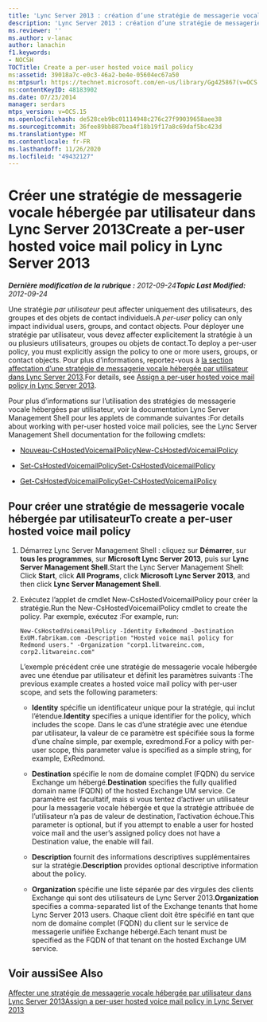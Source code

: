 ```yaml
---
title: 'Lync Server 2013 : création d’une stratégie de messagerie vocale hébergée par utilisateur'
description: 'Lync Server 2013 : création d’une stratégie de messagerie vocale hébergée par utilisateur.'
ms.reviewer: ''
ms.author: v-lanac
author: lanachin
f1.keywords:
- NOCSH
TOCTitle: Create a per-user hosted voice mail policy
ms:assetid: 39018a7c-e0c3-46a2-be4e-05604ec67a50
ms:mtpsurl: https://technet.microsoft.com/en-us/library/Gg425867(v=OCS.15)
ms:contentKeyID: 48183902
ms.date: 07/23/2014
manager: serdars
mtps_version: v=OCS.15
ms.openlocfilehash: de528ceb9bc01114948c276c27f99039658aee38
ms.sourcegitcommit: 36fee89bb887bea4f18b19f17a8c69daf5bc423d
ms.translationtype: MT
ms.contentlocale: fr-FR
ms.lasthandoff: 11/26/2020
ms.locfileid: "49432127"
---
```

# <a name="create-a-per-user-hosted-voice-mail-policy-in-lync-server-2013"></a><span data-ttu-id="68420-103">Créer une stratégie de messagerie vocale hébergée par utilisateur dans Lync Server 2013</span><span class="sxs-lookup"><span data-stu-id="68420-103">Create a per-user hosted voice mail policy in Lync Server 2013</span></span>

<div data-xmlns="http://www.w3.org/1999/xhtml">

<div class="topic" data-xmlns="http://www.w3.org/1999/xhtml" data-msxsl="urn:schemas-microsoft-com:xslt" data-cs="https://msdn.microsoft.com/">

<div data-asp="https://msdn2.microsoft.com/asp">



</div>

<div id="mainSection">

<div id="mainBody"><span data-ttu-id="68420-104">

<span> </span></span><span class="sxs-lookup"><span data-stu-id="68420-104">

<span> </span></span></span>

<span data-ttu-id="68420-105">_**Dernière modification de la rubrique :** 2012-09-24_</span><span class="sxs-lookup"><span data-stu-id="68420-105">_**Topic Last Modified:** 2012-09-24_</span></span>

<span data-ttu-id="68420-106">Une stratégie *par utilisateur* peut affecter uniquement des utilisateurs, des groupes et des objets de contact individuels.</span><span class="sxs-lookup"><span data-stu-id="68420-106">A *per-user* policy can only impact individual users, groups, and contact objects.</span></span> <span data-ttu-id="68420-107">Pour déployer une stratégie par utilisateur, vous devez affecter explicitement la stratégie à un ou plusieurs utilisateurs, groupes ou objets de contact.</span><span class="sxs-lookup"><span data-stu-id="68420-107">To deploy a per-user policy, you must explicitly assign the policy to one or more users, groups, or contact objects.</span></span> <span data-ttu-id="68420-108">Pour plus d’informations, reportez-vous à [la section affectation d’une stratégie de messagerie vocale hébergée par utilisateur dans Lync Server 2013](lync-server-2013-assign-a-per-user-hosted-voice-mail-policy.md).</span><span class="sxs-lookup"><span data-stu-id="68420-108">For details, see [Assign a per-user hosted voice mail policy in Lync Server 2013](lync-server-2013-assign-a-per-user-hosted-voice-mail-policy.md).</span></span>

<span data-ttu-id="68420-109">Pour plus d’informations sur l’utilisation des stratégies de messagerie vocale hébergées par utilisateur, voir la documentation Lync Server Management Shell pour les applets de commande suivantes :</span><span class="sxs-lookup"><span data-stu-id="68420-109">For details about working with per-user hosted voice mail policies, see the Lync Server Management Shell documentation for the following cmdlets:</span></span>

  - [<span data-ttu-id="68420-110">Nouveau-CsHostedVoicemailPolicy</span><span class="sxs-lookup"><span data-stu-id="68420-110">New-CsHostedVoicemailPolicy</span></span>](https://docs.microsoft.com/powershell/module/skype/New-CsHostedVoicemailPolicy)

  - [<span data-ttu-id="68420-111">Set-CsHostedVoicemailPolicy</span><span class="sxs-lookup"><span data-stu-id="68420-111">Set-CsHostedVoicemailPolicy</span></span>](https://docs.microsoft.com/powershell/module/skype/Set-CsHostedVoicemailPolicy)

  - [<span data-ttu-id="68420-112">Get-CsHostedVoicemailPolicy</span><span class="sxs-lookup"><span data-stu-id="68420-112">Get-CsHostedVoicemailPolicy</span></span>](https://docs.microsoft.com/powershell/module/skype/Get-CsHostedVoicemailPolicy)

<div>

## <a name="to-create-a-per-user-hosted-voice-mail-policy"></a><span data-ttu-id="68420-113">Pour créer une stratégie de messagerie vocale hébergée par utilisateur</span><span class="sxs-lookup"><span data-stu-id="68420-113">To create a per-user hosted voice mail policy</span></span>

1.  <span data-ttu-id="68420-114">Démarrez Lync Server Management Shell : cliquez sur **Démarrer**, sur **tous les programmes**, sur **Microsoft Lync Server 2013**, puis sur **Lync Server Management Shell**.</span><span class="sxs-lookup"><span data-stu-id="68420-114">Start the Lync Server Management Shell: Click **Start**, click **All Programs**, click **Microsoft Lync Server 2013**, and then click **Lync Server Management Shell**.</span></span>

2.  <span data-ttu-id="68420-115">Exécutez l’applet de cmdlet New-CsHostedVoicemailPolicy pour créer la stratégie.</span><span class="sxs-lookup"><span data-stu-id="68420-115">Run the New-CsHostedVoicemailPolicy cmdlet to create the policy.</span></span> <span data-ttu-id="68420-116">Par exemple, exécutez :</span><span class="sxs-lookup"><span data-stu-id="68420-116">For example, run:</span></span>
    
        New-CsHostedVoicemailPolicy -Identity ExRedmond -Destination ExUM.fabrikam.com -Description "Hosted voice mail policy for Redmond users." -Organization "corp1.litwareinc.com, corp2.litwareinc.com"
    
    <span data-ttu-id="68420-117">L’exemple précédent crée une stratégie de messagerie vocale hébergée avec une étendue par utilisateur et définit les paramètres suivants :</span><span class="sxs-lookup"><span data-stu-id="68420-117">The previous example creates a hosted voice mail policy with per-user scope, and sets the following parameters:</span></span>
    
      - <span data-ttu-id="68420-118">**Identity** spécifie un identificateur unique pour la stratégie, qui inclut l’étendue.</span><span class="sxs-lookup"><span data-stu-id="68420-118">**Identity** specifies a unique identifier for the policy, which includes the scope.</span></span> <span data-ttu-id="68420-119">Dans le cas d’une stratégie avec une étendue par utilisateur, la valeur de ce paramètre est spécifiée sous la forme d’une chaîne simple, par exemple, exredmond.</span><span class="sxs-lookup"><span data-stu-id="68420-119">For a policy with per-user scope, this parameter value is specified as a simple string, for example, ExRedmond.</span></span>
    
      - <span data-ttu-id="68420-120">**Destination** spécifie le nom de domaine complet (FQDN) du service Exchange um hébergé.</span><span class="sxs-lookup"><span data-stu-id="68420-120">**Destination** specifies the fully qualified domain name (FQDN) of the hosted Exchange UM service.</span></span> <span data-ttu-id="68420-121">Ce paramètre est facultatif, mais si vous tentez d’activer un utilisateur pour la messagerie vocale hébergée et que la stratégie attribuée de l’utilisateur n’a pas de valeur de destination, l’activation échoue.</span><span class="sxs-lookup"><span data-stu-id="68420-121">This parameter is optional, but if you attempt to enable a user for hosted voice mail and the user’s assigned policy does not have a Destination value, the enable will fail.</span></span>
    
      - <span data-ttu-id="68420-122">**Description** fournit des informations descriptives supplémentaires sur la stratégie.</span><span class="sxs-lookup"><span data-stu-id="68420-122">**Description** provides optional descriptive information about the policy.</span></span>
    
      - <span data-ttu-id="68420-123">**Organization** spécifie une liste séparée par des virgules des clients Exchange qui sont des utilisateurs de Lync Server 2013.</span><span class="sxs-lookup"><span data-stu-id="68420-123">**Organization** specifies a comma-separated list of the Exchange tenants that home Lync Server 2013 users.</span></span> <span data-ttu-id="68420-124">Chaque client doit être spécifié en tant que nom de domaine complet (FQDN) du client sur le service de messagerie unifiée Exchange hébergé.</span><span class="sxs-lookup"><span data-stu-id="68420-124">Each tenant must be specified as the FQDN of that tenant on the hosted Exchange UM service.</span></span>

</div>

<div>

## <a name="see-also"></a><span data-ttu-id="68420-125">Voir aussi</span><span class="sxs-lookup"><span data-stu-id="68420-125">See Also</span></span>


[<span data-ttu-id="68420-126">Affecter une stratégie de messagerie vocale hébergée par utilisateur dans Lync Server 2013</span><span class="sxs-lookup"><span data-stu-id="68420-126">Assign a per-user hosted voice mail policy in Lync Server 2013</span></span>](lync-server-2013-assign-a-per-user-hosted-voice-mail-policy.md)  
  

<span data-ttu-id="68420-127"></div>

</div>

<span> </span>

</div>

</div>

</span><span class="sxs-lookup"><span data-stu-id="68420-127"></div>

</div>

<span> </span>

</div>

</div>

</span></span></div>

